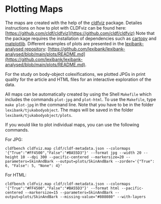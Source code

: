# Plotting Maps

The maps are created with the help of the [cldfviz](https://github.com/cldf/cldfviz) package. Detailes instructions on how to plot with CLDFviz can be found here: [https://github.com/cldf/cldfviz](https://github.com/cldf/cldfviz) Note that the package requires the installation of dependencies such as [cartopy](https://scitools.org.uk/cartopy/) and [matplotlib](https://maplotlib.org). Different examples of plots are presented in the [lexibank-analysed repository](https://github.com/lexibank/lexibank-analysed): [https://github.com/lexibank/lexibank-analysed/blob/main/plots/README.md](https://github.com/lexibank/lexibank-analysed/blob/main/plots/README.md).

For the study on body-object colexifications, we plotted JPGs in print quality for the article and HTML files for an interactive exploration of the data. 

All maps can be automatically created by using the Shell `Makefile` which includes the commands `plot-jpg` and `plot-html`. To use the `Makefile`, type `make plot-jpg` in the command line. Note that you have to be in the folder `lexibank/tjukabodyobject`. The maps will be saved in the folder `lexibank/tjukabodyobject/plots`.

If you would like to plot individual maps, you can use the following commands.

For JPG:
```shell
cldfbench cldfviz.map cldf/cldf-metadata.json --colormaps '{"True":"#FF4500","False":"#BA55D3"}' --format jpg --width 20 --height 10 --dpi 300 --pacific-centered --markersize=20 --parameters=SkinAndBark --output=plots/SkinAndBark --zorder='{"True": 6, "False": 5, "None": 4}'
```

For HTML:
```shell
cldfbench cldfviz.map cldf/cldf-metadata.json --colormaps '{"True":"#FF4500","False":"#BA55D3"}' --format html --pacific-centered --markersize=15 --parameters=SkinAndBark --output=plots/SkinAndBark --missing-value="#808080" --with-layers
```
